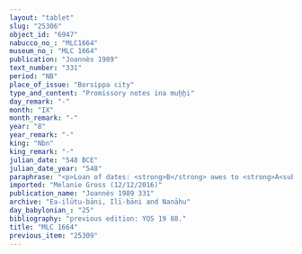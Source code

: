 ```yaml
---
layout: "tablet"
slug: "25306"
object_id: "6947"
nabucco_no_: "MLC1664"
museum_no_: "MLC 1664"
publication: "Joannès 1989"
text_number: "331"
period: "NB"
place_of_issue: "Borsippa city"
type_and_content: "Promissory notes ina muẖẖi"
day_remark: "-"
month: "IX"
month_remark: "-"
year: "8"
year_remark: "-"
king: "Nbn"
king_remark: "-"
julian_date: "548 BCE"
julian_date_year: "548"
paraphrase: "<p>Loan of dates: <strong>B</strong> owes to <strong>A<sub>1</sub></strong> 10;1 kor (1,836 l) of dates and to <strong>A<sub>2</sub></strong> 10 kor (1,800 l) of dates. He will pay half share (<em>ahu</em>) of the dates in Ayyār (II) and the other half share in [x] month. He will also give 30 loads of palm-frond ribs (<em>hu</em><em>ṣ</em><em>ābu</em>) to <strong>A<sub>2</sub></strong> and 2 beams (<em>gušūru</em>) […] (<em>re</em>-<em>bi</em>-<em>’</em> …) to <strong>A<sub>1</sub></strong>. 2 witnesses and the scribe.<br />  <br /><strong>A<sub>1</sub></strong> = Nādinu/Lūṣi-ana-nūr-Marduk//Ilī-bāni; <strong>A<sub>2</sub></strong> = Itti-Nabû-balāṭu//Nabû-mušētiq-uddi//Ilī-bāni; <strong>B</strong> = Paddāya/Nabû-ahhē-uballiṭ//Šangû-[…]; Scribe = […]/Itti-Marduk-balāṭu//[…]</p>"
imported: "Melanie Gross (12/12/2016)"
publication_name: "Joannès 1989 331"
archive: "Ea-ilūtu-bāni, Ilī-bāni and Nanāhu"
day_babylonian_: "25"
bibliography: "previous edition: YOS 19 88."
title: "MLC 1664"
previous_item: "25309"
---
```

